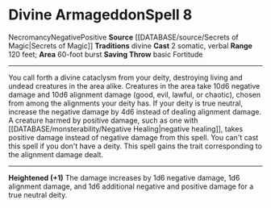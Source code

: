 ﻿---
actions: '[two-actions]'
area: 60-foot burst
bloodline: null
component:
- Somatic
- Verbal
cost: null
deity: null
domain: null
duration: null
element: null
heighten: '+1'
heighten_level: 8, 9, 10
id: '896'
lesson: null
level: '8'
mystery: null
name: Divine Armageddon
patron_theme: null
range: 120 feet
rarity: Common
requirement: null
rus_type_level: null
saving_throw: basicFortitude
school: Necromancy
source: '[[DATABASE/source/Secrets of Magic|Secrets of Magic]]'
target: null
tradition:
- Divine
trait:
- '[[DATABASE/trait/Necromancy|Necromancy]]'
- '[[DATABASE/trait/Negative|Negative]]'
- '[[DATABASE/trait/Positive|Positive]]'
trigger: null
type: Spell

---
# Divine Armageddon<span class="item-type">Spell 8</span>

<span class="item-trait">Necromancy</span><span class="item-trait">Negative</span><span class="item-trait">Positive</span>
**Source** [[DATABASE/source/Secrets of Magic|Secrets of Magic]] 
**Traditions** divine
**Cast** <span class="action-icon">2</span> somatic, verbal
**Range** 120 feet; **Area** 60-foot burst
**Saving Throw** basic Fortitude

---
You call forth a divine cataclysm from your deity, destroying living and undead creatures in the area alike. Creatures in the area take 10d6 negative damage and 10d6 alignment damage (good, evil, lawful, or chaotic), chosen from among the alignments your deity has. If your deity is true neutral, increase the negative damage by 4d6 instead of dealing alignment damage. A creature harmed by positive damage, such as one with [[DATABASE/monsterability/Negative Healing|negative healing]], takes positive damage instead of negative damage from this spell.
 You can't cast this spell if you don't have a deity. This spell gains the trait corresponding to the alignment damage dealt.

---
**Heightened (+1)** The damage increases by 1d6 negative damage, 1d6 alignment damage, and 1d6 additional negative and positive damage for a true neutral deity.